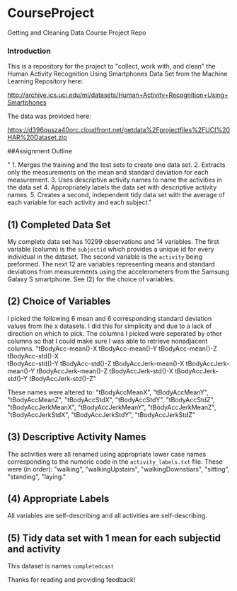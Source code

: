CourseProject
=============

Getting and Cleaning Data Course Project Repo

### Introduction

This is a repository for the project to "collect, work with, and clean" the 
Human Activity Recognition Using Smartphones Data Set from the Machine Learning
Repository here:

http://archive.ics.uci.edu/ml/datasets/Human+Activity+Recognition+Using+Smartphones 

The data was provided here:

https://d396qusza40orc.cloudfront.net/getdata%2Fprojectfiles%2FUCI%20HAR%20Dataset.zip 

##Assignment Outline

" 1. Merges the training and the test sets to create one data set.
2. Extracts only the measurements on the mean and standard deviation for each measurement. 
3. Uses descriptive activity names to name the activities in the data set
4. Appropriately labels the data set with descriptive activity names. 
5. Creates a second, independent tidy data set with the average of each variable for each activity and each subject."

## (1) Completed Data Set
My complete data set has 10299 observations and 14 variables. The first variable (column)
is the `subjectid` which provides a unique id for every individual in the dataset. 
The second variable is the `activity` being preformed. The next 12 are variables representing
means and standard deviations from measurements using the accelerometers from the 
Samsung Galaxy S smartphone. See (2) for the choice of variables.

## (2) Choice of Variables
I picked the following 6 mean and 6 corresponding standard deviation values from the
x datasets. I did this for simplicity and due to a lack of direction on which to pick.
The columns I picked were seperated by other columns so that I could make sure I was
able to retrieve nonadjacent columns.
"tBodyAcc-mean()-X
tBodyAcc-mean()-Y
tBodyAcc-mean()-Z
tBodyAcc-std()-X     
tBodyAcc-std()-Y
tBodyAcc-std()-Z
tBodyAccJerk-mean()-X
tBodyAccJerk-mean()-Y
tBodyAccJerk-mean()-Z
tBodyAccJerk-std()-X
tBodyAccJerk-std()-Y
tBodyAccJerk-std()-Z"

These names were altered to: 
           "tBodyAccMeanX", "tBodyAccMeanY", "tBodyAccMeanZ",
           "tBodyAccStdX", "tBodyAccStdY", "tBodyAccStdZ",
           "tBodyAccJerkMeanX", "tBodyAccJerkMeanY", "tBodyAccJerkMeanZ",
           "tBodyAccJerkStdX",  "tBodyAccJerkStdY",  "tBodyAccJerkStdZ"
           
## (3) Descriptive Activity Names
The activities were all renamed using appropriate lower case names corresponding
to the numeric code in the `activity_labels.txt` file. These were (in order):
"walking", "walkingUpstairs", "walkingDownstiars", "sitting", "standing", "laying."

## (4) Appropriate Labels
All variables are self-describing and all activities are self-describing.

## (5) Tidy data set with 1 mean for each subjectid and activity
This dataset is names `completedcast`

Thanks for reading and providing feedback!